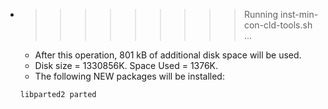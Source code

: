 * >>>>>>>>> Running inst-min-con-cld-tools.sh ...
  * After this operation, 801 kB of additional disk space will be used.
  * Disk size = 1330856K. Space Used = 1376K.
  * The following NEW packages will be installed:
  ```bash
  libparted2 parted
  ```
